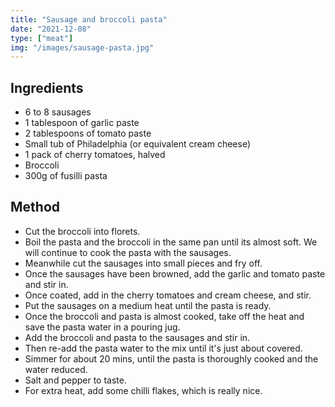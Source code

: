 ```yaml
---
title: "Sausage and broccoli pasta"
date: "2021-12-08"
type: ["meat"]
img: "/images/sausage-pasta.jpg"
---
```


## Ingredients

- 6 to 8 sausages
- 1 tablespoon of garlic paste
- 2 tablespoons of tomato paste
- Small tub of Philadelphia (or equivalent cream cheese)
- 1 pack of cherry tomatoes, halved
- Broccoli
- 300g of fusilli pasta

## Method

- Cut the broccoli into florets.
- Boil the pasta and the broccoli in the same pan until its almost soft. We will continue to cook the pasta with the sausages.
- Meanwhile cut the sausages into small pieces and fry off.
- Once the sausages have been browned, add the garlic and tomato paste and stir in.
- Once coated, add in the cherry tomatoes and cream cheese, and stir.
- Put the sausages on a medium heat until the pasta is ready.
- Once the broccoli and pasta is almost cooked, take off the heat and save the pasta water in a pouring jug.
- Add the broccoli and pasta to the sausages and stir in.
- Then re-add the pasta water to the mix until it's just about covered.
- Simmer for about 20 mins, until the pasta is thoroughly cooked and the water reduced.
- Salt and pepper to taste.
- For extra heat, add some chilli flakes, which is really nice.

